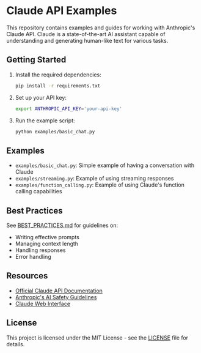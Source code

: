 # Claude API Examples

This repository contains examples and guides for working with Anthropic's Claude API. Claude is a state-of-the-art AI assistant capable of understanding and generating human-like text for various tasks.

## Getting Started

1. Install the required dependencies:
   ```bash
   pip install -r requirements.txt
   ```

2. Set up your API key:
   ```bash
   export ANTHROPIC_API_KEY='your-api-key'
   ```

3. Run the example script:
   ```bash
   python examples/basic_chat.py
   ```

## Examples

- `examples/basic_chat.py`: Simple example of having a conversation with Claude
- `examples/streaming.py`: Example of using streaming responses
- `examples/function_calling.py`: Example of using Claude's function calling capabilities

## Best Practices

See [BEST_PRACTICES.md](BEST_PRACTICES.md) for guidelines on:
- Writing effective prompts
- Managing context length
- Handling responses
- Error handling

## Resources

- [Official Claude API Documentation](https://docs.anthropic.com/claude/)
- [Anthropic's AI Safety Guidelines](https://www.anthropic.com/safety)
- [Claude Web Interface](https://claude.ai)

## License

This project is licensed under the MIT License - see the [LICENSE](LICENSE) file for details.